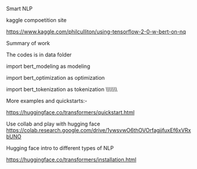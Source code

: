 Smart NLP


kaggle compoetition site 

https://www.kaggle.com/philculliton/using-tensorflow-2-0-w-bert-on-nq


Summary of work 

The codes is in data folder

import bert_modeling as modeling

import bert_optimization as optimization

import bert_tokenization as tokenization
\\\\\\\\\\\\\\

More examples and quickstarts:-

https://huggingface.co/transformers/quickstart.html


Use collab and play with hugging face 
https://colab.research.google.com/drive/1ywsvwO6thOVOrfagjjfuxEf6xVRxbUNO

Hugging face intro to different types of NLP

https://huggingface.co/transformers/installation.html














